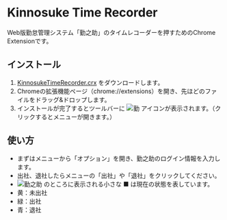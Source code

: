 # Kinnosuke Time Recorder

Web版勤怠管理システム「勤之助」のタイムレコーダーを押すためのChrome Extensionです。

## インストール

1. [KinnosukeTimeRecorder.crx](https://github.com/irok/KinnosukeTimeRecorder/raw/master/KinnosukeTimeRecorder.crx) をダウンロードします。
2. Chromeの拡張機能ページ（chrome://extensions）を開き、先ほどのファイルをドラッグ&ドロップします。
3. インストールが完了するとツールバーに ![勤](https://github.com/irok/KinnosukeTimeRecorder/raw/master/images/icon19.png) アイコンが表示されます。（クリックするとメニューが開きます。）

## 使い方

- まずはメニューから「オプション」を開き、勤之助のログイン情報を入力します。
- 出社、退社したらメニューの「出社」や「退社」をクリックしてください。
- ![勤之助](https://github.com/irok/KinnosukeTimeRecorder/raw/master/images/icon19.png) のところに表示される小さな ■ は現在の状態を表しています。
 - 黄：未出社
 - 緑：出社
 - 青：退社
